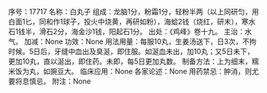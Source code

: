 序号：17717
名称：白丸子
组成：龙脑1分，粉霜1分，轻粉半两（以上同研匀，用白面1匕，同和作1球子，投火中烧黄，再研如粉），海蛤2钱（烧红，研末），寒水石1钱半，滑石2分，海金沙1钱，阳起石1分。
出处：《鸡峰》卷十九。
主治：水气。
加减：None
功效：None
用法用量：每服10丸，生姜汤送下，日3次，不拘时候。5日后，牙缝中血出及臭涎，即住服。如涎血未出，加10丸；又5日未下，更加10丸，直以涎出，即住药。未即，每5日更加丸数。
制备方法：上为细末，糯米饭为丸，如豌豆大。
临床应用：None
各家论述：None
用药禁忌：肿消，则尤要将息慎忌。
附注：None
